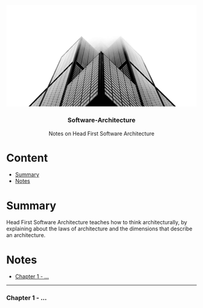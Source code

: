 ![software-architecture.jpg](software-architecture.jpg)

<h3 align="center">Software-Architecture</h3>
<p align="center">
  Notes on Head First Software Architecture
</p>

# Content

- [Summary](#summary)
- [Notes](#notes)

# Summary
Head First Software Architecture teaches how to think architecturally, by explaining about the laws of architecture and the dimensions that describe an architecture. 
# Notes

- [Chapter 1 - ...](#chapter-1---...)

---

### Chapter 1 - ...